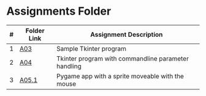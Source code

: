 # Assignments Folder

|   #   | Folder Link | Assignment Description |
| :---: | ----------- | ---------------------- |
|   1    |     [A03](A03)        |     Sample Tkinter program     |
|   2    |     [A04](A04)        |     Tkinter program with commandline parameter handling     |
|   3    |     [A05.1](A05.1)    |     Pygame app with a sprite moveable with the mouse     |

